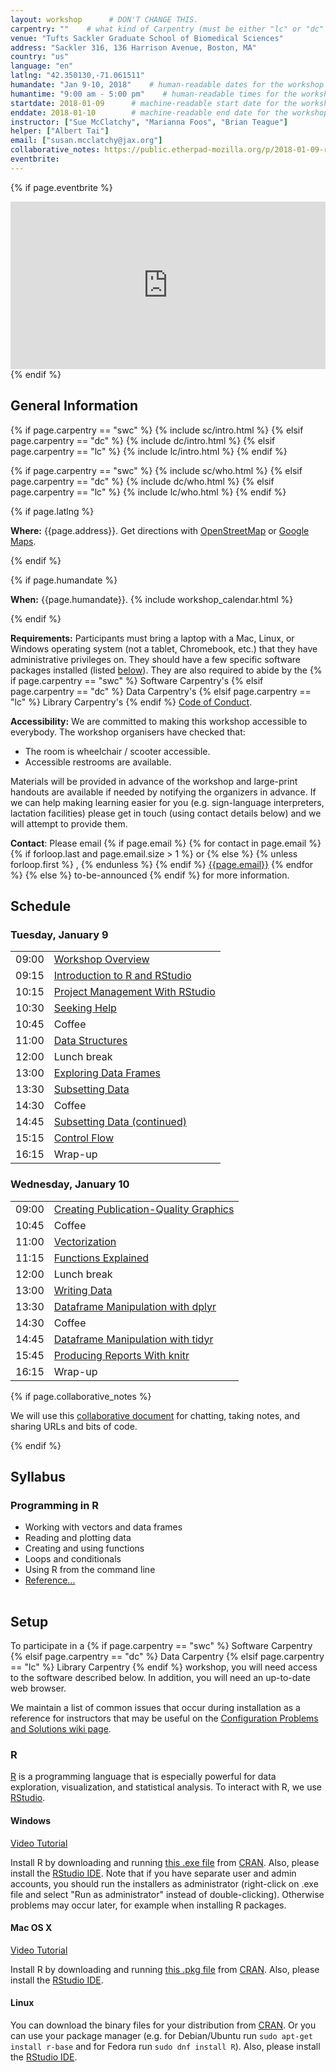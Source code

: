 ```yaml
---
layout: workshop      # DON'T CHANGE THIS.
carpentry: ""    # what kind of Carpentry (must be either "lc" or "dc" or "swc")
venue: "Tufts Sackler Graduate School of Biomedical Sciences"        
address: "Sackler 316, 136 Harrison Avenue, Boston, MA"      
country: "us"    
language: "en"   
latlng: "42.350130,-71.061511"       
humandate: "Jan 9-10, 2018"    # human-readable dates for the workshop (e.g., "Feb 17-18, 2020")
humantime: "9:00 am - 5:00 pm"    # human-readable times for the workshop (e.g., "9:00 am - 4:30 pm")
startdate: 2018-01-09      # machine-readable start date for the workshop in YYYY-MM-DD format like 2015-01-01
enddate: 2018-01-10        # machine-readable end date for the workshop in YYYY-MM-DD format like 2015-01-02
instructor: ["Sue McClatchy", "Marianna Foos", "Brian Teague"]
helper: ["Albert Tai"]    
email: ["susan.mcclatchy@jax.org"]
collaborative_notes: https://public.etherpad-mozilla.org/p/2018-01-09-r-tufts-sackler
eventbrite:       
---
```


<!-- See instructions in the comments below for how to edit specific sections of this workshop template. -->

<!--
  HEADER

  Edit the values in the block above to be appropriate for your workshop.
  If the value is not 'true', 'false', 'null', or a number, please use
  double quotation marks around the value, unless specified otherwise.
  And run 'bin/workshop_check.py' *before* committing to make sure that changes are good.
-->

<!--
  EVENTBRITE

  This block includes the Eventbrite registration widget if
  'eventbrite' has been set in the header.  You can delete it if you
  are not using Eventbrite, or leave it in, since it will not be
  displayed if the 'eventbrite' field in the header is not set.
-->
{% if page.eventbrite %}
<iframe
  src="https://www.eventbrite.com/tickets-external?eid={{page.eventbrite}}&ref=etckt"
  frameborder="0"
  width="100%"
  height="268px"
  scrolling="auto">
</iframe>
{% endif %}


<h2 id="general">General Information</h2>

<!--
  INTRODUCTION

  Edit the general explanatory paragraph below if you want to change
  the pitch.
-->
{% if page.carpentry == "swc" %}
  {% include sc/intro.html %}
{% elsif page.carpentry == "dc" %}
  {% include dc/intro.html %}
{% elsif page.carpentry == "lc" %}
  {% include lc/intro.html %}
{% endif %}

<!--
  AUDIENCE

  Explain who your audience is.  (In particular, tell readers if the
  workshop is only open to people from a particular institution.
-->
{% if page.carpentry == "swc" %}
  {% include sc/who.html %}
{% elsif page.carpentry == "dc" %}
  {% include dc/who.html %}
{% elsif page.carpentry == "lc" %}
  {% include lc/who.html %}
{% endif %}

<!--
  LOCATION

  This block displays the address and links to maps showing directions
  if the latitude and longitude of the workshop have been set.  You
  can use http://itouchmap.com/latlong.html to find the lat/long of an
  address.
-->
{% if page.latlng %}
<p id="where">
  <strong>Where:</strong>
  {{page.address}}.
  Get directions with
  <a href="//www.openstreetmap.org/?mlat={{page.latlng | replace:',','&mlon='}}&zoom=16">OpenStreetMap</a>
  or
  <a href="//maps.google.com/maps?q={{page.latlng}}">Google Maps</a>.
</p>
{% endif %}

<!--
  DATE

  This block displays the date and links to Google Calendar.
-->
{% if page.humandate %}
<p id="when">
  <strong>When:</strong>
  {{page.humandate}}.
  {% include workshop_calendar.html %}
</p>
{% endif %}

<!--
  SPECIAL REQUIREMENTS

  Modify the block below if there are any special requirements.
-->
<p id="requirements">
  <strong>Requirements:</strong> Participants must bring a laptop with a
  Mac, Linux, or Windows operating system (not a tablet, Chromebook, etc.) that they have administrative privileges
  on. They should have a few specific software packages installed (listed
  <a href="#setup">below</a>). They are also required to abide by the
  {% if page.carpentry == "swc" %}
  Software Carpentry's
  {% elsif page.carpentry == "dc" %}
  Data Carpentry's
  {% elsif page.carpentry == "lc" %}
  Library Carpentry's
  {% endif %}
  <a href="{{site.swc_site}}/conduct.html">Code of Conduct</a>.
</p>

<!--
  ACCESSIBILITY

  Modify the block below if there are any barriers to accessibility or
  special instructions.
-->
<p id="accessibility">
  <strong>Accessibility:</strong> We are committed to making this workshop
  accessible to everybody.
  The workshop organisers have checked that:
</p>
<ul>
  <li>The room is wheelchair / scooter accessible.</li>
  <li>Accessible restrooms are available.</li>
</ul>
<p>
  Materials will be provided in advance of the workshop and
  large-print handouts are available if needed by notifying the
  organizers in advance.  If we can help making learning easier for
  you (e.g. sign-language interpreters, lactation facilities) please
  get in touch (using contact details below) and we will
  attempt to provide them.
</p>

<!--
  CONTACT EMAIL ADDRESS

  Display the contact email address set in the configuration file.
-->
<p id="contact">
  <strong>Contact</strong>:
  Please email
  {% if page.email %}
    {% for contact in page.email %}
      {% if forloop.last and page.email.size > 1 %}
        or
      {% else %}
        {% unless forloop.first %}
        ,
        {% endunless %}
      {% endif %}
      <a href='mailto:{{page.email}}'>{{page.email}}</a>
    {% endfor %}
  {% else %}
    to-be-announced
  {% endif %}
  for more information.
</p>


<!--
  SCHEDULE

  Show the workshop's schedule.  Edit the items and times in the table
  to match your plans.  You may also want to change 'Day 1' and 'Day
  2' to be actual dates or days of the week.
-->
<h2 id="schedule">Schedule</h2>

<div class="row">
    <div class="col-md-6">
        <h3>Tuesday, January 9</h3>
            <table class="table table-striped">
                <tr> <td>09:00</td>  <td><a href="http://swcarpentry.github.io/r-novice-gapminder/">Workshop Overview</a></td> </tr>
                <tr> <td>09:15</td>  <td><a href="http://swcarpentry.github.io/r-novice-gapminder/01-rstudio-intro/">Introduction to R and RStudio</a></td> </tr>
                <tr> <td>10:15</td>  <td><a href="http://swcarpentry.github.io/r-novice-gapminder/02-project-intro/">Project Management With RStudio</a></td> </tr>
                <tr> <td>10:30</td>  <td><a href="http://swcarpentry.github.io/r-novice-gapminder/03-seeking-help/">Seeking Help</a></td> </tr>
                <tr> <td>10:45</td>  <td>Coffee</td> </tr>
                <tr> <td>11:00</td>  <td><a href="http://swcarpentry.github.io/r-novice-gapminder/04-data-structures-part1/">Data Structures</a></td> </tr>     
                <tr> <td>12:00</td>  <td>Lunch break</td> </tr>
                <tr> <td>13:00</td>  <td><a href="http://swcarpentry.github.io/r-novice-gapminder/05-data-structures-part2/">Exploring Data Frames</a></td> </tr>
                <tr> <td>13:30</td>  <td><a href="http://swcarpentry.github.io/r-novice-gapminder/06-data-subsetting/">Subsetting Data</a></td> </tr>
                <tr> <td>14:30</td>  <td>Coffee</td> </tr>
                <tr> <td>14:45</td>  <td><a href="http://swcarpentry.github.io/r-novice-gapminder/06-data-subsetting/">Subsetting Data (continued)</a> </td> </tr>
                <tr> <td>15:15</td>  <td><a href="http://swcarpentry.github.io/r-novice-gapminder/07-control-flow/">Control Flow</a></td> </tr>
                <tr> <td>16:15</td>  <td>Wrap-up</td> </tr>
            </table>
    </div>
    <div class="col-md-6">
        <h3>Wednesday, January 10</h3>
            <table class="table table-striped">
                <tr> <td>09:00</td>  <td><a href="http://swcarpentry.github.io/r-novice-gapminder/08-plot-ggplot2/">Creating Publication-Quality Graphics</a></td> </tr>
                <tr> <td>10:45</td>  <td>Coffee</td> </tr>
                <tr> <td>11:00</td>  <td><a href="http://swcarpentry.github.io/r-novice-gapminder/09-vectorization/">Vectorization</a></td> </tr>
                <tr> <td>11:15</td>  <td><a href="http://swcarpentry.github.io/r-novice-gapminder/10-functions/">Functions Explained</a></td> </tr>
                <tr> <td>12:00</td>  <td>Lunch break</td> </tr>
                <tr> <td>13:00</td>  <td><a href="http://swcarpentry.github.io/r-novice-gapminder/11-writing-data/">Writing Data</a></td> </tr>
                <tr> <td>13:30</td>  <td><a href="http://swcarpentry.github.io/r-novice-gapminder/13-dplyr/">Dataframe Manipulation with dplyr</a></td> </tr>
                <tr> <td>14:30</td>  <td>Coffee</td> </tr>
                <tr> <td>14:45</td>  <td><a href="http://swcarpentry.github.io/r-novice-gapminder/14-tidyr/">Dataframe Manipulation with tidyr</a></td> </tr>
                <tr> <td>15:45</td>  <td><a href="http://swcarpentry.github.io/r-novice-gapminder/15-knitr-markdown/">Producing Reports With knitr</a></td> </tr>
                <tr> <td>16:15</td>  <td>Wrap-up</td> </tr>
            </table>
    </div>
</div>


<!--
  Collaborative Notes

  If you want to use an Etherpad, go to

      http://pad.software-carpentry.org/YYYY-MM-DD-site

  where 'YYYY-MM-DD-site' is the identifier for your workshop,
  e.g., '2015-06-10-esu'.
-->
{% if page.collaborative_notes %}
<p id="collaborative_notes">
  We will use this <a href="{{page.collaborative_notes}}">collaborative document</a> for chatting, taking notes, and sharing URLs and bits of code.
</p>
{% endif %}


<!--
  SYLLABUS

  Show what topics will be covered.

  1. If your workshop is R rather than Python, remove the comment
     around that section and put a comment around the Python section.
  2. Some workshops will delete SQL.
  3. Please make sure the list of topics is synchronized with what you
     intend to teach.
  4. You may need to move the div's with class="col-md-6" around inside
     the div's with class="row" to balance the multi-column layout.

  This is one of the places where people frequently make mistakes, so
  please preview your site before committing, and make sure to run
  'tools/check' as well.
-->
<h2 id="syllabus">Syllabus</h2>

<table class="table table-striped">
    <div class="col-md-6">
    <h3 id="syllabus-r">Programming in R</h3>
    <ul>
    <li>Working with vectors and data frames</li>
    <li>Reading and plotting data</li>
    <li>Creating and using functions</li>
    <li>Loops and conditionals</li>
    <li>Using R from the command line</li>
    <li><a href="{{site.swc_pages}}/r-novice-inflammation/reference/">Reference...</a></li>
    </ul>
    </div>
</table>


<!--
  SETUP

  Delete irrelevant sections from the setup instructions.  Each
  section is inside a 'div' without any classes to make the beginning
  and end easier to find.

  This is the other place where people frequently make mistakes, so
  please preview your site before committing, and make sure to run
  'tools/check' as well.
-->

<h2 id="setup">Setup</h2>

<p>
  To participate in a
  {% if page.carpentry == "swc" %}
  Software Carpentry
  {% elsif page.carpentry == "dc" %}
  Data Carpentry
  {% elsif page.carpentry == "lc" %}
  Library Carpentry
  {% endif %}
  workshop,
  you will need access to the software described below.
  In addition, you will need an up-to-date web browser.
</p>
<p>
  We maintain a list of common issues that occur during installation as a reference for instructors
  that may be useful on the
  <a href = "{{site.swc_github}}/workshop-template/wiki/Configuration-Problems-and-Solutions">Configuration Problems and Solutions wiki page</a>.
</p>

<div id="r"> <!-- Start of 'R' section. -->
  <h3>R</h3>

  <p>
    <a href="http://www.r-project.org">R</a> is a programming language
    that is especially powerful for data exploration, visualization, and
    statistical analysis. To interact with R, we use
    <a href="http://www.rstudio.com/">RStudio</a>.
  </p>

  <div class="row">
    <div class="col-md-4">
      <h4 id="r-windows">Windows</h4>
      <a href="https://www.youtube.com/watch?v=q0PjTAylwoU">Video Tutorial</a>
      <p>
        Install R by downloading and running
        <a href="http://cran.r-project.org/bin/windows/base/release.htm">this .exe file</a>
        from <a href="http://cran.r-project.org/index.html">CRAN</a>.
        Also, please install the
        <a href="http://www.rstudio.com/ide/download/desktop">RStudio IDE</a>.
        Note that if you have separate user and admin accounts, you should run the 
        installers as administrator (right-click on .exe file and select "Run as 
        administrator" instead of double-clicking). Otherwise problems may occur later, 
        for example when installing R packages.
      </p>
    </div>
    <div class="col-md-4">
      <h4 id="r-macosx">Mac OS X</h4>
      <a href="https://www.youtube.com/watch?v=5-ly3kyxwEg">Video Tutorial</a>
      <p>
        Install R by downloading and running
        <a href="http://cran.r-project.org/bin/macosx/R-latest.pkg">this .pkg file</a>
        from <a href="http://cran.r-project.org/index.html">CRAN</a>.
        Also, please install the
        <a href="http://www.rstudio.com/ide/download/desktop">RStudio IDE</a>.
      </p>
    </div>
    <div class="col-md-4">
      <h4 id="r-linux">Linux</h4>
      <p>
        You can download the binary files for your distribution
        from <a href="http://cran.r-project.org/index.html">CRAN</a>. Or
        you can use your package manager (e.g. for Debian/Ubuntu
        run <code>sudo apt-get install r-base</code> and for Fedora run
        <code>sudo dnf install R</code>).  Also, please install the
        <a href="http://www.rstudio.com/ide/download/desktop">RStudio IDE</a>.
      </p>
    </div>
  </div>
</div> <!-- End of 'R' section. -->